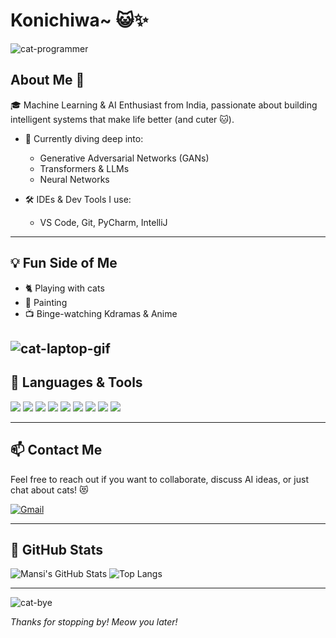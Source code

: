 # Konichiwa~ 😺✨

![cat-programmer](https://easy-peasy.ai/cdn-cgi/image/quality=80,format=auto,width=700/https://media.easy-peasy.ai/04570284-b4e7-4d4e-91fc-34717f772f1b/9604d454-3462-4d7d-b152-3cd82075f932.png)

## About Me 🐾

🎓 Machine Learning & AI Enthusiast from India, passionate about building intelligent systems that make life better (and cuter 🐱).

- 🧠 Currently diving deep into:
  - Generative Adversarial Networks (GANs)
  - Transformers & LLMs
  - Neural Networks

- 🛠️ IDEs & Dev Tools I use:
  - VS Code, Git, PyCharm, IntelliJ

---

## 💡 Fun Side of Me

- 🐈 Playing with cats  
- 🎨 Painting  
- 📺 Binge-watching Kdramas & Anime

![cat-laptop-gif](https://media.giphy.com/media/3oriO0OEd9QIDdllqo/giphy.gif)
---

## 🧰 Languages & Tools

<p>
  <img src="https://img.shields.io/badge/Python-3670A0?style=for-the-badge&logo=python&logoColor=white"/>
  <img src="https://img.shields.io/badge/Java-ED8B00?style=for-the-badge&logo=java&logoColor=white"/>
  <img src="https://img.shields.io/badge/C-00599C?style=for-the-badge&logo=c&logoColor=white"/>
  <img src="https://img.shields.io/badge/TensorFlow-FF6F00?style=for-the-badge&logo=tensorflow&logoColor=white"/>
  <img src="https://img.shields.io/badge/PyTorch-EE4C2C?style=for-the-badge&logo=pytorch&logoColor=white"/>
  <img src="https://img.shields.io/badge/OpenCV-5C3EE8?style=for-the-badge&logo=opencv&logoColor=white"/>
  <img src="https://img.shields.io/badge/Pandas-150458?style=for-the-badge&logo=pandas&logoColor=white"/>
  <img src="https://img.shields.io/badge/Seaborn-3776AB?style=for-the-badge&logo=python&logoColor=white"/>
  <img src="https://img.shields.io/badge/Jupyter-F37626?style=for-the-badge&logo=jupyter&logoColor=white"/>
</p>

---

## 📫 Contact Me

Feel free to reach out if you want to collaborate, discuss AI ideas, or just chat about cats! 😻

[![Gmail](https://img.shields.io/badge/Gmail-D14836?style=for-the-badge&logo=gmail&logoColor=white)](mailto:mansibambal9@gmail.com)

---

## 🐾 GitHub Stats

![Mansi's GitHub Stats](https://github-readme-stats.vercel.app/api?username=MahiiBamba&show_icons=true&theme=tokyonight)
![Top Langs](https://github-readme-stats.vercel.app/api/top-langs/?username=MahiiBamba&layout=compact&theme=tokyonight)

---

![cat-bye](https://media.giphy.com/media/v6aOjy0Qo1fIA/giphy.gif)

_Thanks for stopping by! Meow you later!_
